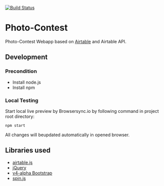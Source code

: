 [![Build Status](https://travis-ci.org/nak-sued-webmasters/photo-contest.svg?branch=master)](https://travis-ci.org/nak-sued-webmasters/photo-contest)

# Photo-Contest

Photo-Contest Webapp based on [Airtable](https://airtable.com) and Airtable API.

## Development

### Precondition

* Install node.js
* Install npm

### Local Testing

Start local live preview by Browsersync.io by following command in project root directory:

` npm start `

All changes will beupdated automatically in opened browser.

## Libraries used

* [airtable.js](https://github.com/airtable/airtable.js)
* [jQuery](https://jquery.org)
* [v4-alpha Bootstrap](http://v4-alpha.getbootstrap.com/)
* [spin.js](http://spin.js.org/)
